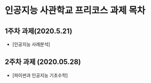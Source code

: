 # 인공지능 사관학교 프리코스 과제 목차

## 1주차 과제(2020.5.21)

- [인공지능 사례분석]

## 2주차 과제 (2020.05.28)

- [파이썬과 인공지능 기초수학]
